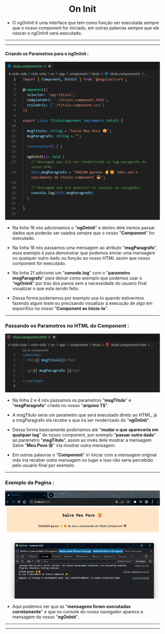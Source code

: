 <h1 align="center">On Init</h1>

  - O ngOnInit é uma interface que tem como função ser executada sempre que o nosso component for iniciado, em outras palavras sempre que ele nascer o ngOnInit será executado.

  ___
  ___
  <h4>Criando os Parametros para o ngOnInit :</h4>
  <img src="4-ciclo-vida/img/1-oninit.png">

  - Na linha 16 nós adicionamos o "**ngOnInit**" e dentro dele iremos passar dados que poderão ser usados sempre que o nosso "**Component**" for executado.

  - Na linha 18 nós passamos uma mensagem ao atributo "**msgParagrafo**", esse exemplo é para demonstrar que podemos enviar uma mensagem ou qualquer outro dado ou função ao nosso HTML assim que nosso component for executado.

  - Na linha 21 adicionei um "**console.log**" com o "**parametro msgParagrafo**" para deixar como exemplo que podemos usar o "**ngOninit**" por tras dos panos sem a necessidade do usuario final visualizar o que esta sendo feito.

  - Dessa forma poderiamos por exemplo usa-lo quando estivermos fazendo algum teste ou precisando visualizar a execução de algo em especifico no nosso "**Component ao inicia-lo**".

  ___
  <h3>Passando os Parametros no HTML do Component :</h3>
  <img src="4-ciclo-vida/img/1.1-oninit.png">

  - Na linha 2 e 4 nós passamos os parametros "**msgTitulo**" e "**msgParagrafo**" criado no nosso "**arquivo TS**".

  - A msgTitulo seria um parametro que será executado direto ao HTML, já a msgParagrafo ela recebe o que ira ser renderizado do "**ngOnInit**".

  - Dessa forma basicamente poderiamos até "**mudar o que apareceria em qualquer tag**" do nosso component, por exemplo "**passar outro dado**" ao parametro "**msgTitulo**", assim ao invés dele mostrar a mensagem Salve "**Meu Povo 😜**" iria mostrar outra mensagem.

  - Em outras palavras o "**Component**" iri iniciar com a mensagem original más iria receber outra mensagem no lugar e isso não seria percebido pelo usuario final por exemplo.

  ___
  <h3>Exemplo da Pagina :</h3>
  <img src="4-ciclo-vida/img/1.2-oninit.png">

  - Aqui podemos ver que as "**mensagens foram executadas corretamente**" e que no console do nosso navegador aparece a mensagem do nosso "**ngOnInit**".

___
___

